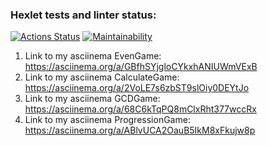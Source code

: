 ### Hexlet tests and linter status:
[![Actions Status](https://github.com/Lunycat/java-project-61/actions/workflows/hexlet-check.yml/badge.svg)](https://github.com/Lunycat/java-project-61/actions)
[![Maintainability](https://api.codeclimate.com/v1/badges/c34cc534f6a8c3b8e626/maintainability)](https://codeclimate.com/github/Lunycat/java-project-61/maintainability)

1) Link to my asciinema EvenGame: https://asciinema.org/a/GBfhSYjgloCYkxhANIUWmVExB
2) Link to my asciinema CalculateGame: https://asciinema.org/a/2VoLE7s6zbST9slOiy0DEYtJo
3) Link to my asciinema GCDGame: https://asciinema.org/a/68C6kTqPQ8mClxRht377wccRx
4) Link to my asciinema ProgressionGame: https://asciinema.org/a/ABlvUCA2OauB5IkM8xFkujw8p
